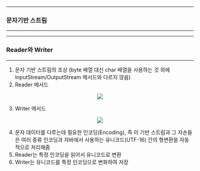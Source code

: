 -----
### 문자기반 스트림
-----
-----
### Reader와 Writer
-----
1. 문자 기반 스트림의 조상 (byte 배열 대신 char 배열을 사용하는 것 외에 InputStream/OutputStream 메서드와 다르지 않음)
2. Reader 메서드
<div align="center">
<img src="https://github.com/sooyounghan/HTTP/assets/34672301/265fcb3a-f3ee-44a7-a166-29e52e145644">
</div>

3. Writer 메서드
<div align="center">
<img src="https://github.com/sooyounghan/HTTP/assets/34672301/5d5e6693-7360-40ea-8be1-9f0c8a617c9c">
</div>

4. 문자 데이터를 다루는데 필요한 인코딩(Encoding), 즉 이 기반 스트림과 그 자손들은 여러 종류 인코딩과 자바에서 사용하는 유니코드(UTF-16) 간의 형변환을 자동적으로 처리해줌
5. Reader는 특정 인코딩을 읽어서 유니코드로 변환
6. Writer는 유니코드를 특정 인코딩으로 변화하여 저장
